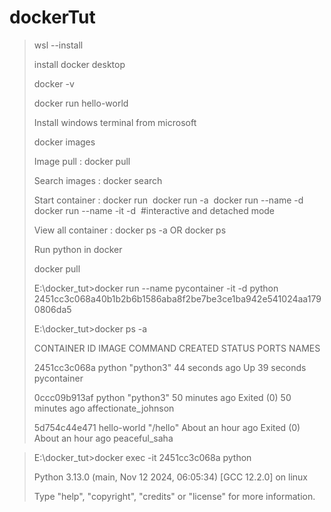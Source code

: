 # dockerTut
> wsl --install
> 
> install docker desktop
>
> docker -v
>
> docker run hello-world
>
> Install windows terminal from microsoft 
>
> docker images
> 
> Image pull : docker pull <image name>
>
> Search images : docker search <image name>
>
> Start container : docker run <image name>
                    docker run -a <image name>
                    docker run --name <name> -d <image name>
                    docker run --name <name> -it -d <image name> #interactive and detached mode
>
> View all container : docker ps -a OR docker ps
>
> Run python in docker
> 
> docker pull <image name>
>
>E:\docker_tut>docker run --name pycontainer -it -d python
>2451cc3c068a40b1b2b6b1586aba8f2be7be3ce1ba942e541024aa1790806da5
> 
> E:\docker_tut>docker ps -a
> 
>CONTAINER ID   IMAGE         COMMAND     CREATED             STATUS                         PORTS     NAMES
> 
>2451cc3c068a   python        "python3"   44 seconds ago      Up 39 seconds                            pycontainer
> 
>0ccc09b913af   python        "python3"   50 minutes ago      Exited (0) 50 minutes ago                affectionate_johnson
> 
>5d754c44e471   hello-world   "/hello"    About an hour ago   Exited (0) About an hour ago             peaceful_saha

>E:\docker_tut>docker exec -it 2451cc3c068a python
>
>Python 3.13.0 (main, Nov 12 2024, 06:05:34) [GCC 12.2.0] on linux
>
>Type "help", "copyright", "credits" or "license" for more information.
>
> >>>
>
>

